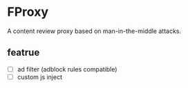 # FProxy
A content review proxy based on man-in-the-middle attacks.

## featrue
- [ ] ad filter (adblock rules compatible)
- [ ] custom js inject
